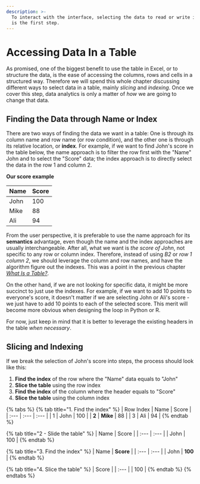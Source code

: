 ```yaml
---
description: >-
  To interact with the interface, selecting the data to read or write in a table
  is the first step.
---
```


# Accessing Data In a Table

As promised, one of the biggest benefit to use the table in Excel, or to structure the data, is the ease of accessing the columns, rows and cells in a structured way. Therefore we will spend this whole chapter discussing different ways to select data in a table, mainly _slicing_ and _indexing_. Once we cover this step, data analytics is only a matter of _how_ we are going to change that data.

## Finding the Data through Name or Index

There are two ways of finding the data we want in a table: One is through its column name and row name \(or row condition\), and the other one is through its relative location, or **index**. For example, if we want to find John's score in the table below, the name approach is to filter the row first with the "Name" John and to select the "Score" data; the index approach is to directly select the data in the row 1 and column 2.

**Our score example**

| Name | Score |
| :--- | :--- |
| John | 100 |
| Mike | 88 |
| Ali | 94 |

From the user perspective, it is preferable to use the name approach for its **semantics** advantage, even though the name and the index approaches are usually interchangeable. After all, what we want is _the score of John_, not specific to any row or column index. Therefore, instead of using _B2_ or _row 1 column 2_, we should leverage the column and row names, and have the algorithm figure out the indexes. This was a point in the previous chapter [_What Is a Table?_](what-is-a-table.md).

On the other hand, if we are not looking for specific data, it might be more succinct to just use the indexes. For example, if we want to add 10 points to everyone's score, it doesn't matter if we are selecting John or Ali's score - we just have to add 10 points to each of the selected score. This merit will become more obvious when designing the loop in Python or R. 

For now, just keep in mind that it is better to leverage the existing headers in the table _when necessary_.

## Slicing and Indexing

 If we break the selection of John's score into steps, the process should look like this:

1. **Find the index** of the row where the "Name" data equals to "John"
2. **Slice the table** using the row index
3. **Find the index** of the column where the header equals to "Score"
4. **Slice the table** using the column index

{% tabs %}
{% tab title="1. Find the index" %}
| Row Index | Name | Score |
| :--- | :--- | :--- |
| 1 | John | 100 |
| **2** | **Mike** | 88 |
| 3 | Ali | 94 |
{% endtab %}

{% tab title="2 - Slide the table" %}
| Name | Score |
| :--- | :--- |
| John | 100 |
{% endtab %}

{% tab title="3. Find the index" %}
| Name | **Score** |
| :--- | :--- |
| John | **100** |
{% endtab %}

{% tab title="4. Slice the table" %}
| Score |
| :--- |
| 100 |
{% endtab %}
{% endtabs %}

